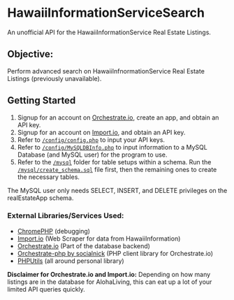 # HawaiiInformationServiceSearch
An unofficial API for the HawaiiInformationService Real Estate Listings.

## Objective:
Perform advanced search on HawaiiInfnormationService Real Estate Listings (previously unavailable).

## Getting Started
1. Signup for an account on [Orchestrate.io](https://orchestrate.io), create an app, and obtain an API key.
2. Signup for an account on [Import.io](https://www.import.io), and obtain an API key.
3. Refer to [`/config/config.php`](https://github.com/gknova61/HawaiiInformationServiceSearch/blob/master/config/config.php) to input your API keys.
4. Refer to [`/config/MySQLDBInfo.php`](https://github.com/gknova61/HawaiiInformationServiceSearch/blob/master/config/MySQLDBInfo.php) to input information to a MySQL Database (and MySQL user) for the program to use.
6. Refer to the [`/mysql`](https://github.com/gknova61/HawaiiInformationServiceSearch/blob/master/mysql) folder for table setups within a schema. Run the [`/mysql/create_schema.sql`](https://github.com/gknova61/HawaiiInformationServiceSearch/blob/master/mysql/create_schema.sql) file first, then the remaining ones to create the necessary tables.

The MySQL user only needs SELECT, INSERT, and DELETE privileges on the realEstateApp schema.

### External Libraries/Services Used:

- [ChromePHP](https://github.com/ccampbell/chromephp) (debugging)
- [Import.io](https://www.import.io) (Web Scraper for data from HawaiiInformation)
- [Orchestrate.io](https://orchestrate.io) (Part of the database backend)
- [Orchestrate-php by socialnick](https://github.com/SocalNick/orchestrate-php-client) (PHP client library for Orchestrate.io)
- [PHPUtils](https://github.com/gknova61/PHPUtils) (all around personal library)

**Disclaimer for Orchestrate.io and Import.io:** Depending on how many listings are in the database for AlohaLiving, this can eat up a lot of your limited API queries quickly.

